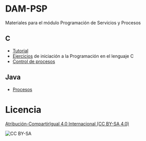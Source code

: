 # DAM-PSP
Materiales para el módulo Programación de Servicios y Procesos

## C
* [Tutorial](https://www.learn-c.org/)
* [Ejercicios](https://github.com/franlu/DAM-PSP/tree/master/EjerciciosC) de iniciación a la Programación en el lenguaje C
* [Control de procesos](https://github.com/franlu/DAM-PSP/tree/master/Control_procesos)

## Java
* [Procesos](https://github.com/franlu/DAM-PSP/tree/master/Creacion_procesos)


# Licencia

[Atribución-CompartirIgual 4.0 Internacional (CC BY-SA 4.0)](https://creativecommons.org/licenses/by-sa/4.0/deed.es)

![CC BY-SA](https://mirrors.creativecommons.org/presskit/buttons/80x15/png/by-sa.png)
